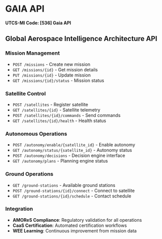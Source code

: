 # GAIA API
**UTCS-MI Code: [536] Gaia API**

## Global Aerospace Intelligence Architecture API

### Mission Management
- `POST /missions` - Create new mission
- `GET /missions/{id}` - Get mission details
- `PUT /missions/{id}` - Update mission
- `GET /missions/{id}/status` - Mission status

### Satellite Control
- `POST /satellites` - Register satellite
- `GET /satellites/{id}` - Satellite telemetry
- `POST /satellites/{id}/commands` - Send commands
- `GET /satellites/{id}/health` - Health status

### Autonomous Operations
- `POST /autonomy/enable/{satellite_id}` - Enable autonomy
- `GET /autonomy/status/{satellite_id}` - Autonomy status
- `POST /autonomy/decisions` - Decision engine interface
- `GET /autonomy/plans` - Planning engine status

### Ground Operations
- `GET /ground-stations` - Available ground stations
- `POST /ground-stations/{id}/connect` - Connect to satellite
- `GET /ground-stations/{id}/schedule` - Contact schedule

### Integration
- **AMOReS Compliance**: Regulatory validation for all operations
- **CaaS Certification**: Automated certification workflows
- **WEE Learning**: Continuous improvement from mission data